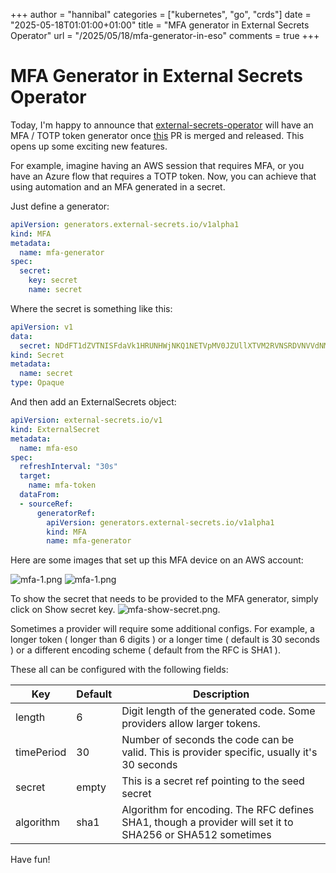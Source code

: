 +++
author = "hannibal"
categories = ["kubernetes", "go", "crds"]
date = "2025-05-18T01:01:00+01:00"
title = "MFA generator in External Secrets Operator"
url = "/2025/05/18/mfa-generator-in-eso"
comments = true
+++

# MFA Generator in External Secrets Operator

Today, I'm happy to announce that [external-secrets-operator](https://github.com/external-secrets/external-secrets) will have an MFA / TOTP token generator once
[this](https://github.com/external-secrets/external-secrets/pull/4790) PR is merged and released. This opens up some exciting new features.

For example, imagine having an AWS session that requires MFA, or you have an Azure flow that requires a TOTP token. Now, you can achieve that using automation
and an MFA generated in a secret.

Just define a generator:
```yaml
apiVersion: generators.external-secrets.io/v1alpha1
kind: MFA
metadata:
  name: mfa-generator
spec:
  secret:
    key: secret
    name: secret
```

Where the secret is something like this:
```yaml
apiVersion: v1
data:
  secret: NDdFT1dZVTNISFdaVk1HRUNHWjNKQ1NETVpMV0JZUllXTVM2RVNSRDVNVVdNM0NVWVNCM0I0TlVDUUNCTkw0Sg==
kind: Secret
metadata:
  name: secret
type: Opaque
```

And then add an ExternalSecrets object:
```yaml
apiVersion: external-secrets.io/v1
kind: ExternalSecret
metadata:
  name: mfa-eso
spec:
  refreshInterval: "30s"
  target:
    name: mfa-token
  dataFrom:
  - sourceRef:
      generatorRef:
        apiVersion: generators.external-secrets.io/v1alpha1
        kind: MFA
        name: mfa-generator
```

Here are some images that set up this MFA device on an AWS account:

![mfa-1.png](img/2025/05/mfa-1.png)
![mfa-1.png](img/2025/05/mfa-2.png)

To show the secret that needs to be provided to the MFA generator, simply click on Show secret key.
![mfa-show-secret.png](img/2025/05/mfa-show-secret.png).

Sometimes a provider will require some additional configs. For example, a longer token ( longer than 6 digits ) or a longer time ( default is 30 seconds ) or a different encoding scheme ( default from the RFC is SHA1 ).

These all can be configured with the following fields:

| Key        | Default  | Description                                                                                                    |
|------------|----------|----------------------------------------------------------------------------------------------------------------|
| length     | 6        | Digit length of the generated code. Some providers allow larger tokens.                                        |
| timePeriod | 30       | Number of seconds the code can be valid. This is provider specific, usually it's 30 seconds                    |
| secret     | empty    | This is a secret ref pointing to the seed secret                                                               |
| algorithm  | sha1     | Algorithm for encoding. The RFC defines SHA1, though a provider will set it to SHA256 or SHA512 sometimes      |

Have fun!